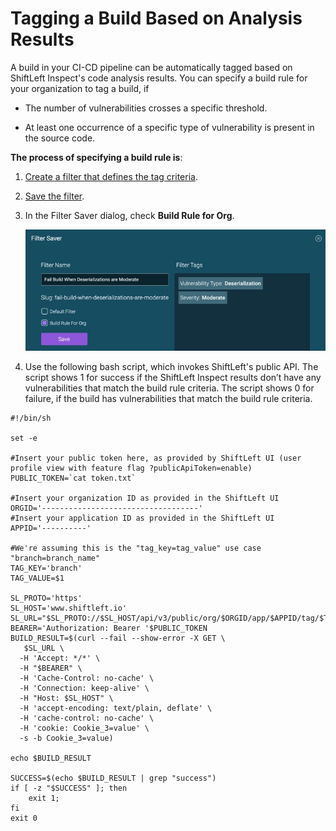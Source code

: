 # Tagging a Build Based on Analysis Results

A build in your CI-CD pipeline can be automatically tagged based on ShiftLeft Inspect's code analysis results. You can specify a build rule for your organization to tag a build, if 

* The number of vulnerabilities crosses a specific threshold.

* At least one occurrence of a specific type of vulnerability is present in the source code.

**The process of specifying a build rule is**:

1. [Create a filter that defines the tag criteria](filter-results.md#creating-a-filter).
2. [Save the filter](filter-results.md#saving-a-filter).
3. In the Filter Saver dialog, check **Build Rule for Org**.

     ![Tag Build Rule](img/tag-build-rule.jpg)

4. Use the following bash script, which invokes ShiftLeft's public API. 
   The script shows 1 for success if the ShiftLeft Inspect results don’t have any vulnerabilities that match the build rule criteria. The script shows 0 for failure, if the build has vulnerabilities that match the build rule criteria.
 
```
#!/bin/sh

set -e

#Insert your public token here, as provided by ShiftLeft UI (user profile view with feature flag ?publicApiToken=enable)
PUBLIC_TOKEN=`cat token.txt`

#Insert your organization ID as provided in the ShiftLeft UI
ORGID='-----------------------------------'
#Insert your application ID as provided in the ShiftLeft UI
APPID='----------'

#We're assuming this is the "tag_key=tag_value" use case "branch=branch_name"
TAG_KEY='branch'
TAG_VALUE=$1

SL_PROTO='https'
SL_HOST='www.shiftleft.io'
SL_URL="$SL_PROTO://$SL_HOST/api/v3/public/org/$ORGID/app/$APPID/tag/$TAG_KEY/$TAG_VALUE/build"
BEARER='Authorization: Bearer '$PUBLIC_TOKEN
BUILD_RESULT=$(curl --fail --show-error -X GET \
   $SL_URL \
  -H 'Accept: */*' \
  -H "$BEARER" \
  -H 'Cache-Control: no-cache' \
  -H 'Connection: keep-alive' \
  -H "Host: $SL_HOST" \
  -H 'accept-encoding: text/plain, deflate' \
  -H 'cache-control: no-cache' \
  -H 'cookie: Cookie_3=value' \
  -s -b Cookie_3=value)

echo $BUILD_RESULT

SUCCESS=$(echo $BUILD_RESULT | grep "success")
if [ -z "$SUCCESS" ]; then
    exit 1;
fi
exit 0
```
